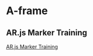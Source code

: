 # A-frame

## AR.js Marker Training

[AR.js Marker Training](https://jeromeetienne.github.io/AR.js/three.js/examples/marker-training/examples/generator.html)